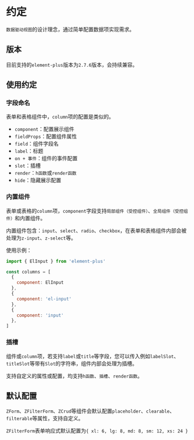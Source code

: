 # 约定

`数据驱动视图`的设计理念，通过简单配置数据项实现需求。

## 版本

目前支持的`element-plus`版本为`2.7.6`版本，会持续兼容。

## 使用约定

### 字段命名

表单和表格组件中，`column`项的配置是类似的。

+ `component`：配置展示组件
+ `fieldProps`：配置组件属性
+ `field`：组件字段名
+ `label`：标题
+ `on + 事件`：组件的事件配置
+ `slot`：插槽
+ `render`：`h函数`或`render函数`
+ `hide`：隐藏展示配置

### 内置组件

表单或表格的`column`项，`component`字段支持`局部组件（受控组件）`、`全局组件（受控组件）`和内置组件。

内置组件包含：`input`、`select`、`radio`、`checkbox`，在表单和表格组件内部会被处理为`z-input`、`z-select`等。

使用示例：

```js
import { ElInput } from 'element-plus'

const columns = [
  {
    component: ElInput
  },
  {
    component: 'el-input'
  },
  {
    component: 'input'
  },
]
```

### 插槽

组件或`column`项，若支持`label`或`title`等字段，您可以传入例如`labelSlot`、`titleSlot`等带有`Slot`的字符串，组件内部会处理为插槽。

支持自定义的属性或配置，均支持`h函数`、`插槽`、`render函数`。

## 默认配置

`ZForm`、`ZFilterForm`、`ZCrud`等组件会默认配置`placeholder`、`clearable`、`filterable`等属性，支持自定义。

`ZFilterForm`表单响应式默认配置为`{ xl: 6, lg: 8, md: 8, sm: 12, xs: 24 }`
